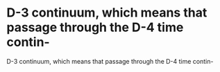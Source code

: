 # D-3 continuum, which means that passage through the D-4 time contin-

D-3 continuum, which means that passage through the D-4 time contin-
